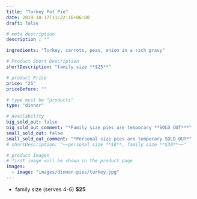```yaml
---
title: "Turkey Pot Pie"
date: 2019-10-17T11:22:16+06:00
draft: false

# meta description
description : ""

ingredients: "Turkey, carrots, peas, onion in a rich gravy"

# Product Short Description
shortDescription: "family size **$25**"

# product Price
price: "25"
priceBefore: ""

# type must be "products"
type: "dinner"

# Availability
big_sold_out: false
big_sold_out_comment: "*Family size pies are temporary **SOLD OUT***"
small_sold_out: false
small_sold_out_comment: "*Personal size pies are temporary SOLD OUT*"
# shortDescription: "~~personal size **$8**, family size **$30**~~"

# product Images
# first image will be shown in the product page
images:
  - image: "images/dinner-pies/turkey.jpg"
---
```


- family size (serves 4-6) **$25**